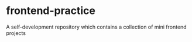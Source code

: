 # frontend-practice
A self-development repository which contains a collection of mini frontend projects 
